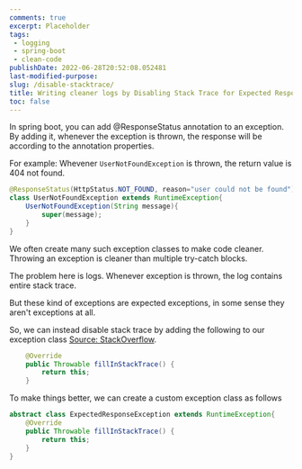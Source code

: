 ```yaml
---
comments: true
excerpt: Placeholder 
tags:
 - logging
 - spring-boot
 - clean-code
publishDate: 2022-06-28T20:52:08.052481
last-modified-purpose:
slug: /disable-stacktrace/
title: Writing cleaner logs by Disabling Stack Trace for Expected Response Exceptions
toc: false
---
```


In spring boot, you can add @ResponseStatus annotation to an exception. By adding it, whenever the exception is thrown, the response will be according to the annotation properties.

For example: Whevener `UserNotFoundException` is thrown, the return value is 404 not found.

```java
@ResponseStatus(HttpStatus.NOT_FOUND, reason="user could not be found")
class UserNotFoundException extends RuntimeException{
    UserNotFoundException(String message){
        super(message);
    }
}
```

We often create many such exception classes to make code cleaner. Throwing an exception is cleaner than multiple try-catch blocks.

The problem here is logs. Whenever exception is thrown, the log contains entire stack trace.

But these kind of exceptions are expected exceptions, in some sense they aren't exceptions at all.

So, we can instead disable stack trace by adding the following to our exception class [Source: StackOverflow](https://stackoverflow.com/questions/2317983/how-to-disable-stack-trace-generation-in-a-java-program). 

```java
    @Override
    public Throwable fillInStackTrace() {
        return this;
    }     
```

To make things better, we can create a custom exception class as follows

```java
abstract class ExpectedResponseException extends RuntimeException{
    @Override
    public Throwable fillInStackTrace() {
        return this;
    }   
}
```